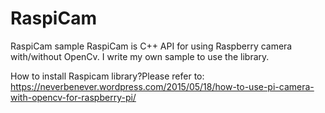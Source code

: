 # RaspiCam
RaspiCam sample
RaspiCam is C++ API for using Raspberry camera with/without OpenCv.
I write my own sample to use the library.

How to install Raspicam library?Please refer to:
  https://neverbenever.wordpress.com/2015/05/18/how-to-use-pi-camera-with-opencv-for-raspberry-pi/
